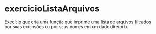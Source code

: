 # exercicioListaArquivos
Execício que cria uma função que imprime uma lista de arquivos filtrados por suas extensões ou por seus nomes em um dado diretório.
